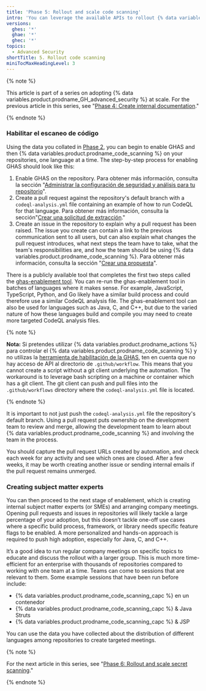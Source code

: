```yaml
---
title: 'Phase 5: Rollout and scale code scanning'
intro: 'You can leverage the available APIs to rollout {% data variables.product.prodname_code_scanning %} programmatically by team and by language across your enterprise using the repository data you collected earlier.'
versions:
  ghes: '*'
  ghae: '*'
  ghec: '*'
topics:
  - Advanced Security
shortTitle: 5. Rollout code scanning
miniTocMaxHeadingLevel: 3
---
```


{% note %}

This article is part of a series on adopting {% data variables.product.prodname_GH_advanced_security %} at scale. For the previous article in this series, see "[Phase 4: Create internal documentation](/code-security/adopting-github-advanced-security-at-scale/phase-4-create-internal-documentation)."

{% endnote %}

### Habilitar el escaneo de código

Using the data you collated in [Phase 2](/code-security/adopting-github-advanced-security-at-scale/phase-2-preparing-to-enable-at-scale), you can begin to enable GHAS and then {% data variables.product.prodname_code_scanning %} on your repositories, one language at a time. The step-by-step process for enabling GHAS should look like this:

1. Enable GHAS on the repository. Para obtener más información, consulta la sección "[Administrar la configuración de seguridad y análisis para tu repositorio](/repositories/managing-your-repositorys-settings-and-features/enabling-features-for-your-repository/managing-security-and-analysis-settings-for-your-repository)".
1. Create a pull request against the repository's default branch with a `codeql-analysis.yml` file containing an example of how to run CodeQL for that language. Para obtener más información, consulta la sección"[Crear una solicitud de extracción](/pull-requests/collaborating-with-pull-requests/proposing-changes-to-your-work-with-pull-requests/creating-a-pull-request)."
1. Create an issue in the repository to explain why a pull request has been raised. The issue you create can contain a link to the previous communication sent to all users, but can also explain what changes the pull request introduces, what next steps the team have to take, what the team's responsibilities are, and how the team should be using {% data variables.product.prodname_code_scanning %}. Para obtener más información, consulta la sección "[Crear una propuesta](/issues/tracking-your-work-with-issues/creating-an-issue)".

There is a publicly available tool that completes the first two steps called the [ghas-enablement tool](https://github.com/NickLiffen/ghas-enablement). You can re-run the ghas-enablement tool in batches of languages where it makes sense. For example, JavaScript, TypeScript, Python, and Go likely have a similar build process and could therefore use a similar CodeQL analysis file. The ghas-enablement tool can also be used for languages such as Java, C, and C++, but due to the varied nature of how these languages build and compile you may need to create more targeted CodeQL analysis files.

{% note %}

**Nota:** Si pretendes utilizar {% data variables.product.prodname_actions %} para controlar el {% data variables.product.prodname_code_scanning %} y no utilizas la [herramienta de habilitación de la GHAS](https://github.com/NickLiffen/ghas-enablement), ten en cuenta que no hay acceso de API al directorio de `.github/workflow`. This means that you cannot create a script without a git client underlying the automation. The workaround is to leverage bash scripting on a machine or container which has a git client. The git client can push and pull files into the `.github/workflows` directory where the `codeql-analysis.yml` file is located.

{% endnote %}

It is important to not just push the `codeql-analysis.yml` file the repository's default branch. Using a pull request puts ownership on the development team to review and merge, allowing the development team to learn about {% data variables.product.prodname_code_scanning %} and involving the team in the process.

You should capture the pull request URLs created by automation, and check each week for any activity and see which ones are closed. After a few weeks, it may be worth creating another issue or sending internal emails if the pull request remains unmerged.

### Creating subject matter experts

You can then proceed to the next stage of enablement, which is creating internal subject matter experts (or SMEs) and arranging company meetings. Opening pull requests and issues in repositories will likely tackle a large percentage of your adoption, but this doesn’t tackle one-off use cases where a specific build process, framework, or library needs specific feature flags to be enabled. A more personalized and hands-on approach is required to push high adoption, especially for Java, C, and C++.

It’s a good idea to run regular company meetings on specific topics to educate and discuss the rollout with a larger group. This is much more time-efficient for an enterprise with thousands of repositories compared to working with one team at a time. Teams can come to sessions that are relevant to them. Some example sessions that have been run before include:

- {% data variables.product.prodname_code_scanning_capc %} en un contenedor
- {% data variables.product.prodname_code_scanning_capc %} & Java Struts
- {% data variables.product.prodname_code_scanning_capc %} & JSP

You can use the data you have collected about the distribution of different languages among repositories to create targeted meetings.

{% note %}

For the next article in this series, see "[Phase 6: Rollout and scale secret scanning](/code-security/adopting-github-advanced-security-at-scale/phase-6-rollout-and-scale-secret-scanning)."

{% endnote %}
